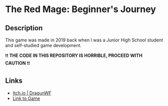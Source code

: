 # The Red Mage: Beginner's Journey

## Description

This game was made in 2019 back when I was a Junior High School student and self-studied game development.

❗❗ **THE CODE IN THIS REPOSITORY IS HORRIBLE, PROCEED WITH CAUTION** ❗❗

## Links

- [Itch.io | DragunWF](https://dragunwf.itch.io/)
- [Link to Game](https://dragunwf.itch.io/the-red-mage-beginners-journey)
